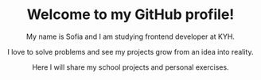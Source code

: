 <header>
        <h1>Welcome to my GitHub profile!</h1>
        <p>My name is Sofia and I am studying frontend developer at KYH.</p>
        <p>I love to solve problems and see my projects grow from an idea into reality.</p>
        <p>Here I will share my school projects and personal exercises.</p>
    </header>

